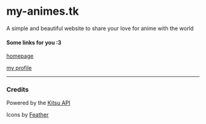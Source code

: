 # my-animes.tk
A simple and beautiful website to share your love for anime with the world

#### Some links for you :3
 [homepage](https://my-animes.tk/)

 [my profile](https://my-animes.tk/user/Twometer)

---

### Credits
Powered by the [Kitsu API](https://github.com/hummingbird-me)

Icons by [Feather](https://feathericons.com)